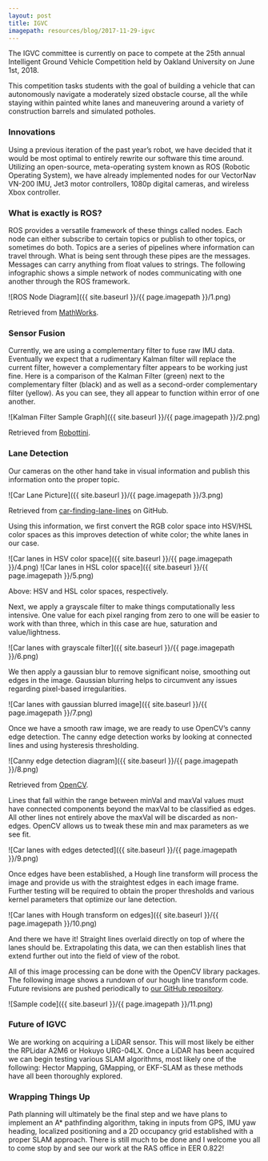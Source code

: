 ```yaml
---
layout: post
title: IGVC
imagepath: resources/blog/2017-11-29-igvc
---
```


The IGVC committee is currently on pace to compete at the 25th annual Intelligent Ground Vehicle Competition held by Oakland University on June 1st, 2018.

This competition tasks students with the goal of building a vehicle that can autonomously navigate a moderately sized obstacle course, all the while staying within painted white lanes and maneuvering around a variety of construction barrels and simulated potholes.

### Innovations

Using a previous iteration of the past year’s robot, we have decided that it would be most optimal to entirely rewrite our software this time around. Utilizing an open-source, meta-operating system known as ROS (Robotic Operating System), we have already implemented nodes for our VectorNav VN-200 IMU, Jet3 motor controllers, 1080p digital cameras, and wireless Xbox controller.

### What is exactly is ROS?

ROS provides a versatile framework of these things called nodes. Each node can either subscribe to certain topics or publish to other topics, or sometimes do both. Topics are a series of pipelines where information can travel through. What is being sent through these pipes are the messages. Messages can carry anything from float values to strings. The following infographic shows a simple network of nodes communicating with one another through the ROS framework.

![ROS Node Diagram]({{ site.baseurl }}/{{ page.imagepath }}/1.png)

Retrieved from [MathWorks](https://www.mathworks.com/).

### Sensor Fusion

Currently, we are using a complementary filter to fuse raw IMU data. Eventually we expect that a rudimentary Kalman filter will replace the current filter, however a complementary filter appears to be working just fine. Here is a comparison of the Kalman Filter (green) next to the complementary filter (black) and as well as a second-order complementary filter (yellow). As you can see, they all appear to function within error of one another.

![Kalman Filter Sample Graph]({{ site.baseurl }}/{{ page.imagepath }}/2.png)

Retrieved from [Robottini](http://robottini.altervista.org/kalman-filter-vs-complementary-filter).

### Lane Detection

Our cameras on the other hand take in visual information and publish this information onto the proper topic.

![Car Lane Picture]({{ site.baseurl }}/{{ page.imagepath }}/3.png)

Retrieved from [car-finding-lane-lines](https://github.com/naokishibuya/car-finding-lane-lines) on GitHub.

Using this information, we first convert the RGB color space into HSV/HSL color spaces as this improves detection of white color; the white lanes in our case.

![Car lanes in HSV color space]({{ site.baseurl }}/{{ page.imagepath }}/4.png)
![Car lanes in HSL color space]({{ site.baseurl }}/{{ page.imagepath }}/5.png)

Above: HSV and HSL color spaces, respectively.

Next, we apply a grayscale filter to make things computationally less intensive. One value for each pixel ranging from zero to one will be easier to work with than three, which in this case are hue, saturation and value/lightness.

![Car lanes with grayscale filter]({{ site.baseurl }}/{{ page.imagepath }}/6.png)

We then apply a gaussian blur to remove significant noise, smoothing out edges in the image. Gaussian blurring helps to circumvent any issues regarding pixel-based irregularities.

![Car lanes with gaussian blurred image]({{ site.baseurl }}/{{ page.imagepath }}/7.png)

Once we have a smooth raw image, we are ready to use OpenCV’s canny edge detection. The canny edge detection works by looking at connected lines and using hysteresis thresholding.

![Canny edge detection diagram]({{ site.baseurl }}/{{ page.imagepath }}/8.png)

Retrieved from [OpenCV](https://docs.opencv.org/3.1.0/da/d22/tutorial_py_canny.html).

Lines that fall within the range between minVal and maxVal values must have connected components beyond the maxVal to be classified as edges. All other lines not entirely above the maxVal will be discarded as non-edges. OpenCV allows us to tweak these min and max parameters as we see fit.

![Car lanes with edges detected]({{ site.baseurl }}/{{ page.imagepath }}/9.png)

Once edges have been established, a Hough line transform will process the image and provide us with the straightest edges in each image frame. Further testing will be required to obtain the proper thresholds and various kernel parameters that optimize our lane detection.

![Car lanes with Hough transform on edges]({{ site.baseurl }}/{{ page.imagepath }}/10.png)

And there we have it! Straight lines overlaid directly on top of where the lanes should be. Extrapolating this data, we can then establish lines that extend further out into the field of view of the robot.

All of this image processing can be done with the OpenCV library packages. The following image shows a rundown of our hough line transform code. Future revisions are pushed periodically to [our GitHub repository](https://github.com/ut-ras/IGVC2018).

![Sample code]({{ site.baseurl }}/{{ page.imagepath }}/11.png)

### Future of IGVC

We are working on acquiring a LiDAR sensor. This will most likely be either the RPLidar A2M6 or Hokuyo URG-04LX. Once a LiDAR has been acquired we can begin testing various SLAM algorithms, most likely one of the following: Hector Mapping, GMapping, or EKF-SLAM as these methods have all been thoroughly explored.

### Wrapping Things Up

Path planning will ultimately be the final step and we have plans to implement an A* pathfinding algorithm, taking in inputs from GPS, IMU yaw heading, localized positioning and a 2D occupancy grid established with a proper SLAM approach. There is still much to be done and I welcome you all to come stop by and see our work at the RAS office in EER 0.822!

